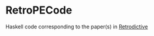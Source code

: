 # RetroPECode
Haskell code corresponding to the paper(s) in [Retrodictive](https://github.com/JacquesCarette/Retrodictive)
